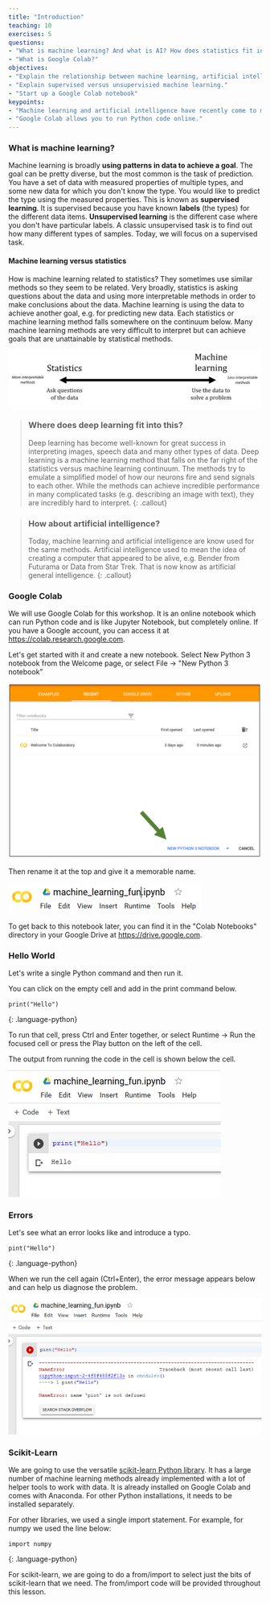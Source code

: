 ```yaml
---
title: "Introduction"
teaching: 10
exercises: 5
questions:
- "What is machine learning? And what is AI? How does statistics fit into this?"
- "What is Google Colab?"
objectives:
- "Explain the relationship between machine learning, artificial intelligence and statistics."
- "Explain supervised versus unsupervisied machine learning."
- "Start up a Google Colab notebook"
keypoints:
- "Machine learning and artificial intelligence have recently come to mean similar things. Often machine learning is the task of using data to achieve a goal. Statistics is the related field focussed on gaining understanding from data."
- "Google Colab allows you to run Python code online."
---
```


### What is machine learning?

Machine learning is broadly **using patterns in data to achieve a goal**. The goal can be pretty diverse, but the most common is the task of prediction. You have a set of data with measured properties of multiple types, and some new data for which you don't know the type. You would like to predict the type using the measured properties. This is known as **supervised learning**. It is supervised because you have known **labels** (the types) for the different data items. **Unsupervised learning** is the different case where you don't have particular labels. A classic unsupervised task is to find out how many different types of samples. Today, we will focus on a supervised task.


#### Machine learning versus statistics

How is machine learning related to statistics? They sometimes use similar methods so they seem to be related. Very broadly, statistics is asking questions about the data and using more interpretable methods in order to make conclusions about the data. Machine learning is using the data to achieve another goal, e.g. for predicting new data. Each statistics or machine learning method falls somewhere on the continuum below. Many machine learning methods are very difficult to interpret but can achieve goals that are unattainable by statistical methods.

![Statistics versus Machine Learning](../figures/stats_vs_ml.png)

> ### Where does deep learning fit into this?
> Deep learning has become well-known for great success in interpreting images, speech data and many other types of data. Deep learning is a machine learning method that falls on the far right of the statistics versus machine learning continuum. The methods try to emulate a simplified model of how our neurons fire and send signals to each other. While the methods can achieve incredible performance in many complicated tasks (e.g. describing an image with text), they are incredibly hard to interpret.
{: .callout}

> ### How about artificial intelligence?
> Today, machine learning and artificial intelligence are know used for the same methods. Artificial intelligence used to mean the idea of creating a computer that appeared to be alive, e.g. Bender from Futurama or Data from Star Trek. That is now know as artificial general intelligence.
{: .callout}

### Google Colab

We will use Google Colab for this workshop. It is an online notebook which can run Python code and is like Jupyter Notebook, but completely online. If you have a Google account, you can access it at <https://colab.research.google.com>.

Let's get started with it and create a new notebook. Select New Python 3 notebook from the Welcome page, or select File -> "New Python 3 notebook"

![Colab Welcome](../figures/colab_welcome.png)

Then rename it at the top and give it a memorable name.

![Renaming notebook](../figures/colab_rename.png)

To get back to this notebook later, you can find it in the "Colab Notebooks" directory in your Google Drive at <https://drive.google.com>.

### Hello World

Let's write a single Python command and then run it.

You can click on the empty cell and add in the print command below.

~~~
print("Hello")
~~~
{: .language-python}

To run that cell, press Ctrl and Enter together, or select Runtime -> Run the focused cell or press the Play button on the left of the cell.

The output from running the code in the cell is shown below the cell.

![Running Hello World](../figures/colab_hello.png)

### Errors

Let's see what an error looks like and introduce a typo.

~~~
pint("Hello")
~~~
{: .language-python}

When we run the cell again (Ctrl+Enter), the error message appears below and can help us diagnose the problem.

![Error message from Google Colab](../figures/colab_fail.png)

### Scikit-Learn

We are going to use the versatile [scikit-learn Python library](https://scikit-learn.org). It has a large number of machine learning methods already implemented with a lot of helper tools to work with data. It is already installed on Google Colab and comes with Anaconda. For other Python installations, it needs to be installed separately.

For other libraries, we used a single import statement. For example, for numpy we used the line below:

~~~
import numpy
~~~
{: .language-python}

For scikit-learn, we are going to do a from/import to select just the bits of scikit-learn that we need. The from/import code will be provided throughout this lesson.
